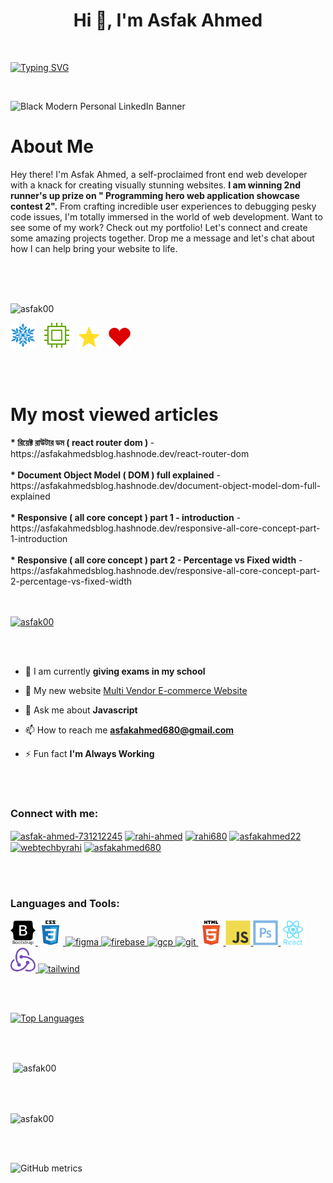 <h1 align="center">Hi 👋, I'm Asfak Ahmed</h1>
<br/>

[![Typing SVG](https://readme-typing-svg.demolab.com?font=Roboto&weight=900&size=30&duration=3000&pause=1000&color=0981F7&background=FFFFFF00&center=true&vCenter=true&width=1245&lines=Front-End+Web+Developer;React+Developer;Expert+Responsive+Designer;Progmming+Enthusiast)](https://git.io/typing-svg)

<br/>

![Black Modern Personal LinkedIn Banner](https://github.com/Asfak00/asfak00/assets/108581106/a52fdd07-a694-4ac4-94e4-67700d320d13)


<h1> About Me </h1>

Hey there! I'm Asfak Ahmed, a self-proclaimed front end web developer with a knack for creating visually stunning websites. <b>I am winning 2nd runner's up prize on " Programming hero web application showcase contest 2".</b> From crafting incredible user experiences to debugging pesky code issues, I'm totally immersed in the world of web development. Want to see some of my work? Check out my portfolio! Let's connect and create some amazing projects together. Drop me a message and let's chat about how I can help bring your website to life.

<br/>
<br/>
<br/>

<p align="left"> <img src="https://komarev.com/ghpvc/?username=asfak00&label=Profile%20views&color=0e75b6&style=flat" alt="asfak00" /> </p>

<a href='https://archiveprogram.github.com/'><img src='https://raw.githubusercontent.com/acervenky/animated-github-badges/master/assets/acbadge.gif' width='40' height='40'></a> <a href='https://docs.github.com/en/developers'><img src='https://raw.githubusercontent.com/acervenky/animated-github-badges/master/assets/devbadge.gif' width='40' height='40'></a> <a href='https://stars.github.com/'><img src='https://raw.githubusercontent.com/acervenky/animated-github-badges/master/assets/starbadge.gif' width='35' height='35'></a> <a href='https://docs.github.com/en/github/supporting-the-open-source-community-with-github-sponsors'><img src='https://raw.githubusercontent.com/acervenky/animated-github-badges/master/assets/sponsorbadge.gif' width='35' height='35'></a> 


<br/>
<br/>

<h1> My most viewed articles </h1>
<a><b> * রিয়েক্ট রাউটার ডম ( react router dom ) </b></a> - https://asfakahmedsblog.hashnode.dev/react-router-dom <br/><br/>
<a><b>* Document Object Model ( DOM ) full explained</b></a> - https://asfakahmedsblog.hashnode.dev/document-object-model-dom-full-explained <br/><br/>
<a><b>* Responsive ( all core concept ) part 1 - introduction</b></a> - https://asfakahmedsblog.hashnode.dev/responsive-all-core-concept-part-1-introduction <br/><br/>
<a><b>* Responsive ( all core concept ) part 2 - Percentage vs Fixed width</b></a> - https://asfakahmedsblog.hashnode.dev/responsive-all-core-concept-part-2-percentage-vs-fixed-width

<br/>
<br/>
<br/>

<p align="left"> <a href="https://github.com/ryo-ma/github-profile-trophy"><img src="https://github-profile-trophy.vercel.app/?username=asfak00" alt="asfak00" /></a> </p>

<br/>
<br/>

- 🌱 I am currently **giving exams in my school**

- 👯 My new website [Multi Vendor E-commerce Website](https://eshooop.netlify.app)

- 💬 Ask me about **Javascript**

- 📫 How to reach me **asfakahmed680@gmail.com**

- ⚡ Fun fact **I'm Always Working**

<br/>
<br/>

<h3 align="left">Connect with me:</h3>
<p align="left">
<a href="https://linkedin.com/in/asfak-ahmed-731212245" target="blank"><img align="center" src="https://raw.githubusercontent.com/rahuldkjain/github-profile-readme-generator/master/src/images/icons/Social/linked-in-alt.svg" alt="asfak-ahmed-731212245" height="30" width="40" /></a>
<a href="https://stackoverflow.com/users/rahi-ahmed" target="blank"><img align="center" src="https://raw.githubusercontent.com/rahuldkjain/github-profile-readme-generator/master/src/images/icons/Social/stack-overflow.svg" alt="rahi-ahmed" height="30" width="40" /></a>
<a href="https://fb.com/rahi680" target="blank"><img align="center" src="https://raw.githubusercontent.com/rahuldkjain/github-profile-readme-generator/master/src/images/icons/Social/facebook.svg" alt="rahi680" height="30" width="40" /></a>
<a href="https://instagram.com/asfakahmed22" target="blank"><img align="center" src="https://raw.githubusercontent.com/rahuldkjain/github-profile-readme-generator/master/src/images/icons/Social/instagram.svg" alt="asfakahmed22" height="30" width="40" /></a>
<a href="https://www.youtube.com/c/webtechbyrahi" target="blank"><img align="center" src="https://raw.githubusercontent.com/rahuldkjain/github-profile-readme-generator/master/src/images/icons/Social/youtube.svg" alt="webtechbyrahi" height="30" width="40" /></a>
<a href="https://www.hackerrank.com/asfakahmed680" target="blank"><img align="center" src="https://raw.githubusercontent.com/rahuldkjain/github-profile-readme-generator/master/src/images/icons/Social/hackerrank.svg" alt="asfakahmed680" height="30" width="40" /></a>
</p>

<br/>
<br/>

<h3 align="left">Languages and Tools:</h3>
<p align="left"> <a href="https://getbootstrap.com" target="_blank" rel="noreferrer"> <img src="https://raw.githubusercontent.com/devicons/devicon/master/icons/bootstrap/bootstrap-plain-wordmark.svg" alt="bootstrap" width="40" height="40"/> </a> <a href="https://www.w3schools.com/css/" target="_blank" rel="noreferrer"> <img src="https://raw.githubusercontent.com/devicons/devicon/master/icons/css3/css3-original-wordmark.svg" alt="css3" width="40" height="40"/> </a> <a href="https://www.figma.com/" target="_blank" rel="noreferrer"> <img src="https://www.vectorlogo.zone/logos/figma/figma-icon.svg" alt="figma" width="40" height="40"/> </a> <a href="https://firebase.google.com/" target="_blank" rel="noreferrer"> <img src="https://www.vectorlogo.zone/logos/firebase/firebase-icon.svg" alt="firebase" width="40" height="40"/> </a> <a href="https://cloud.google.com" target="_blank" rel="noreferrer"> <img src="https://www.vectorlogo.zone/logos/google_cloud/google_cloud-icon.svg" alt="gcp" width="40" height="40"/> </a> <a href="https://git-scm.com/" target="_blank" rel="noreferrer"> <img src="https://www.vectorlogo.zone/logos/git-scm/git-scm-icon.svg" alt="git" width="40" height="40"/> </a> <a href="https://www.w3.org/html/" target="_blank" rel="noreferrer"> <img src="https://raw.githubusercontent.com/devicons/devicon/master/icons/html5/html5-original-wordmark.svg" alt="html5" width="40" height="40"/> </a> <a href="https://developer.mozilla.org/en-US/docs/Web/JavaScript" target="_blank" rel="noreferrer"> <img src="https://raw.githubusercontent.com/devicons/devicon/master/icons/javascript/javascript-original.svg" alt="javascript" width="40" height="40"/> </a> <a href="https://www.photoshop.com/en" target="_blank" rel="noreferrer"> <img src="https://raw.githubusercontent.com/devicons/devicon/master/icons/photoshop/photoshop-line.svg" alt="photoshop" width="40" height="40"/> </a> <a href="https://reactjs.org/" target="_blank" rel="noreferrer"> <img src="https://raw.githubusercontent.com/devicons/devicon/master/icons/react/react-original-wordmark.svg" alt="react" width="40" height="40"/> </a> <a href="https://redux.js.org" target="_blank" rel="noreferrer"> <img src="https://raw.githubusercontent.com/devicons/devicon/master/icons/redux/redux-original.svg" alt="redux" width="40" height="40"/> </a> <a href="https://tailwindcss.com/" target="_blank" rel="noreferrer"> <img src="https://www.vectorlogo.zone/logos/tailwindcss/tailwindcss-icon.svg" alt="tailwind" width="40" height="40"/> </a> </p>

<br/>
<br/>

<p align="left">
  <a href="https://github.com/asfak00" align="left"><img src="https://github-readme-stats.vercel.app/api/top-langs/?username=asfak00&langs_count=10&title_color=a855f7&text_color=000&icon_color=000&bg_color=fffff&hide_border=false&locale=en&custom_title=Top%20%Languages" alt="Top Languages" /></a>
</p>

<br/>
<br/>

  <p>&nbsp;<img align="center" src="https://github-readme-stats.vercel.app/api?username=asfak00&show_icons=true&locale=en" alt="asfak00" /></p>
  
<br/>
<br/>

<p><img align="center" src="https://github-readme-streak-stats.herokuapp.com/?user=asfak00&" alt="asfak00" /></p>

</br>
</br>

![GitHub metrics](https://metrics.lecoq.io/asfak00)  

</br>
</br>

<img src='https://svgshare.com/i/tFo.svg' title='' />
